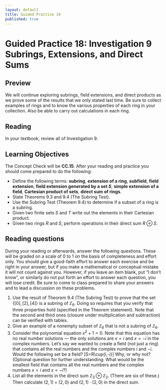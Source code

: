 ```yaml
---
layout: default
title: Guided Practice 19
published: true
---
```



# Guided Practice 18: Investigation 9 Subrings, Extensions, and Direct Sums

## Preview

We will continue exploring subrings, field extensions, and direct products as we prove some of the results that we only stated last time. Be sure to collect examples of rings and to know the various properties of each ring in your collection. Also be able to carry out calculations in each ring.

## Reading

In your textbook, review all of Investigation 9.

## Learning Objectives 

The Concept Check will be __CC.15__. After your reading and practice you should come prepared to do the following:

+ Define the following terms: __subring__, __extension of a ring__, __subfield__, __field extension__, __field extension generated by a set $S$__, __simple extension of a field__, __Cartesian product of sets__, __direct sum of rings__.
+ State Theorems 9.3 and 9.4 (The Subring Test).
+ Use the Subring Test (Theorem 9.4) to determine if a subset of a ring is a subring.
+ Given two finite sets $S$ and $T$ write out the elements in their Cartesian product.
+ Given two rings $R$ and $S$, perform operations in their direct sum $R\oplus S$.

## Reading questions

During your reading or afterwards, answer the following questions. These will be graded on a scale of 0 to 1 on the basis of completeness and effort only. You should give a good-faith effort to answer each exercise and be right in your answer, but if you make a mathematical or conceptual mistake it will not count against you. However, if you leave an item blank, put “I don’t know”, or similarly do not put forth an effort to answer each question, you will lose credit. Be sure to come to class prepared to share your answers and to lead a discussion on these problems.

1. Use the result of Theorem 9.4 (The Subring Test) to prove that the set $\{[0],[2],[4]\}$ is a subring of $\mathbb{Z}_6$. Doing so requires that you verify that three properties hold (specified in the Theorem statement). Note that the second and third ones (closure under multiplication and subtraction) can be verified with tables.
2. Give an example of a nonempty subset of $\mathbb{Z}_6$ that is not a subring of $\mathbb{Z}_6$.
3. Consider the polynomial equation $x^2+1=0$. Note that this equation has no real number solutions — the only solutions are $x=i$ and $x=-i$ in the complex numbers. Let’s say we wanted to create a field (not just a ring) that contains all the real numbers and the complex numbers $i$ and $-i$. Would the following set be a field?
\[S=R\cup\{i,-i\}\]
Why, or why not? (Optional question for further understanding: What would be the smallest field that contains all the real numbers and the complex numbers $x=i$ and $x=-i$?)
4. List all the elements in the direct sum $\mathbb{Z}_3\oplus\mathbb{Z}_2$. (There are six of these.) Then calculate $(2,1)+(2,0)$ and $(2,1)\cdot(2,0)$ in the direct sum.


